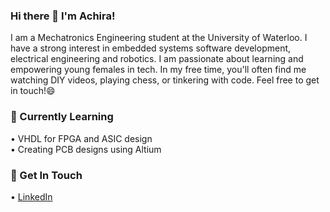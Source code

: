 ### Hi there  👋   I'm Achira!
<!--
**achirasarker/achirasarker** is a ✨ _special_ ✨ repository because its `README.md` (this file) appears on your GitHub profile.

Here are some ideas to get you started:
     
- 🔭 I’m currently working on ...
- 🌱 I’m currently learning ...
- 👯 I’m looking to collaborate on ...
- 🤔 I’m looking for help with ...
- 💬 Ask me about ...
- 📫 How to reach me: ...
- 😄 Pronouns: ...
- ⚡ Fun fact: ...
-->

I am a Mechatronics Engineering student at the University of Waterloo. I have a strong interest in embedded systems software development, electrical engineering and robotics. I am passionate about learning and empowering young females in tech. In my free time, you'll often find me watching DIY videos, playing chess, or tinkering with code. Feel free to get in touch!😄

### 🌱 Currently Learning 
• VHDL for FPGA and ASIC design <br>
• Creating PCB designs using Altium 

### 💬 Get In Touch 
• <a href="https://www.linkedin.com/in/achirasarker/">LinkedIn</a> <br>
